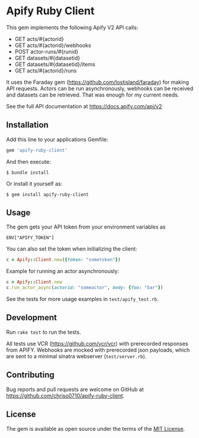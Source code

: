 # Apify Ruby Client

This gem implements the following Apify V2 API calls:

* GET acts/#{actorid}
* GET acts/#{actorid}/webhooks
* POST actor-runs/#{runid}
* GET datasets/#{datasetid}
* GET datasets/#{datasetid}/items
* GET acts/#{actorid}/runs

It uses the Faraday gem (https://github.com/lostisland/faraday) for making API requests.
Actors can be run asynchronously, webhooks can be received and datasets can be retrieved.
That was enough for my current needs.

See the full API documentation at https://docs.apify.com/api/v2

## Installation

Add this line to your applications Gemfile:

```ruby
gem 'apify-ruby-client'
```

And then execute:

    $ bundle install

Or install it yourself as:

    $ gem install apify-ruby-client

## Usage

The gem gets your API token from your environment variables as

    ENV["APIFY_TOKEN"]

You can also set the token when initializing the client:

```ruby
c = Apify::Client.new({token: "sometoken"})
```

Example for running an actor asynchronously:

```ruby
c = Apify::Client.new
c.run_actor_async(actorid: "someactor", body: {foo: "bar"})
```

See the tests for more usage examples in ```test/apify_test.rb```.

## Development

Run ```rake test``` to run the tests. 

All tests use VCR (https://github.com/vcr/vcr) with prerecorded responses from APIFY.
Webhooks are mocked with prerecorded json payloads, which are sent to a minimal sinatra webserver (```test/server.rb```). 

## Contributing

Bug reports and pull requests are welcome on GitHub at https://github.com/chriso0710/apify-ruby-client.

## License

The gem is available as open source under the terms of the [MIT License](https://opensource.org/licenses/MIT).
